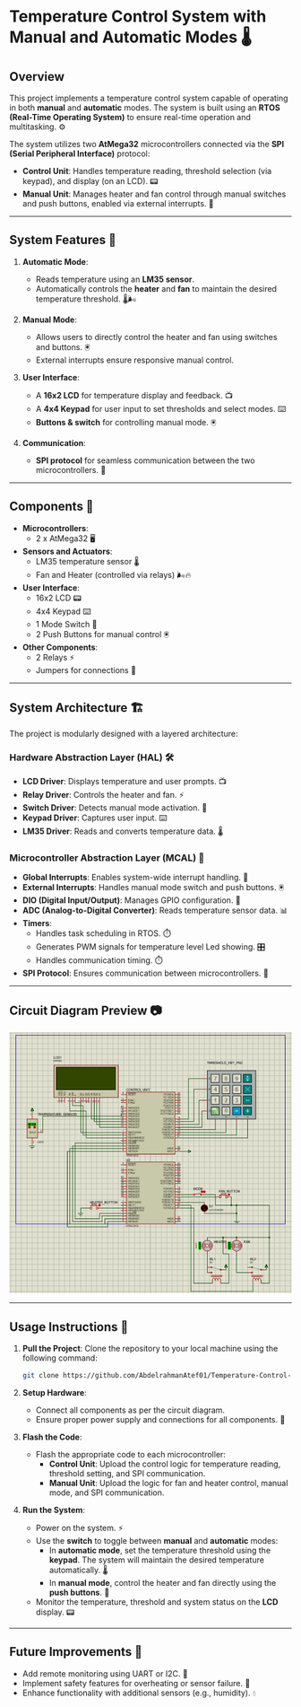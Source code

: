 # Temperature Control System with Manual and Automatic Modes 🌡️

## Overview

This project implements a temperature control system capable of operating in both **manual** and **automatic** modes. The system is built using an **RTOS (Real-Time Operating System)** to ensure real-time operation and multitasking. ⚙️

The system utilizes two **AtMega32** microcontrollers connected via the **SPI (Serial Peripheral Interface)** protocol:

- **Control Unit**: Handles temperature reading, threshold selection (via keypad), and display (on an LCD). 📟  
- **Manual Unit**: Manages heater and fan control through manual switches and push buttons, enabled via external interrupts. 🔧

---

## System Features 🌟

1. **Automatic Mode**:
   - Reads temperature using an **LM35 sensor**.
   - Automatically controls the **heater** and **fan** to maintain the desired temperature threshold. 🌡️🌬️
   
2. **Manual Mode**:
   - Allows users to directly control the heater and fan using switches and buttons. 🖲️
   - External interrupts ensure responsive manual control.

3. **User Interface**:
   - A **16x2 LCD** for temperature display and feedback. 📺
   - A **4x4 Keypad** for user input to set thresholds and select modes. ⌨️
   - **Buttons & switch** for controlling manual mode. 🖲️

4. **Communication**:
   - **SPI protocol** for seamless communication between the two microcontrollers. 🔄

---

## Components 🔩

- **Microcontrollers**:
  - 2 x AtMega32 🖥️
- **Sensors and Actuators**:
  - LM35 temperature sensor 🌡️
  - Fan and Heater (controlled via relays) 🌬️🔥
- **User Interface**:
  - 16x2 LCD 📟
  - 4x4 Keypad ⌨️
  - 1 Mode Switch 🔘
  - 2 Push Buttons for manual control 🖲️
- **Other Components**:
  - 2 Relays ⚡
  - Jumpers for connections 🔗

---

## System Architecture 🏗️

The project is modularly designed with a layered architecture:

### **Hardware Abstraction Layer (HAL)** 🛠️
- **LCD Driver**: Displays temperature and user prompts. 📺
- **Relay Driver**: Controls the heater and fan. ⚡
- **Switch Driver**: Detects manual mode activation. 🔘
- **Keypad Driver**: Captures user input. ⌨️
- **LM35 Driver**: Reads and converts temperature data. 🌡️

### **Microcontroller Abstraction Layer (MCAL)** 🔧
- **Global Interrupts**: Enables system-wide interrupt handling. 🚨
- **External Interrupts**: Handles manual mode switch and push buttons. 🖲️
- **DIO (Digital Input/Output)**: Manages GPIO configuration. 🔌
- **ADC (Analog-to-Digital Converter)**: Reads temperature sensor data. 📊
- **Timers**:
  - Handles task scheduling in RTOS. ⏱️
  - Generates PWM signals for temperature level Led showing. 🎛️
  - Handles communication timing. ⏱️
- **SPI Protocol**: Ensures communication between microcontrollers. 🔄

---

## Circuit Diagram Preview 📷
![Circuit Diagram](temperature_system.png)

---

## Usage Instructions 📖

1. **Pull the Project**: 
   Clone the repository to your local machine using the following command:
   
   ```bash
   git clone https://github.com/AbdelrahmanAtef01/Temperature-Control-System
   ```
3. **Setup Hardware**:
   - Connect all components as per the circuit diagram.
   - Ensure proper power supply and connections for all components. 🔌
4. **Flash the Code**:
   - Flash the appropriate code to each microcontroller:
     - **Control Unit**: Upload the control logic for temperature reading, threshold setting, and SPI communication.
     - **Manual Unit**: Upload the logic for fan and heater control, manual mode, and SPI communication.
5. **Run the System**:
   - Power on the system. ⚡
   - Use the **switch** to toggle between **manual** and **automatic** modes:
     - In **automatic mode**, set the temperature threshold using the **keypad**. The system will maintain the desired temperature automatically. 🌡️
     - In **manual mode**, control the heater and fan directly using the **push buttons**. 🔧
   - Monitor the temperature, threshold and system status on the **LCD** display. 📟

---

## Future Improvements 🚀
- Add remote monitoring using UART or I2C. 📡
- Implement safety features for overheating or sensor failure. 🚨
- Enhance functionality with additional sensors (e.g., humidity). 💧
